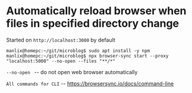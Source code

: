# Automatically reload browser when files in specified directory change

Started on `http://localhost:3000` by default

```
manlix@homepc:~/git/microblog$ sudo apt install -y npm
manlix@homepc:~/git/microblog$ npx browser-sync start --proxy "localhost:5000" --no-open --files "**/*"
```

`--no-open ` -- do not open web browser automatically

`All commands for CLI` -- https://browsersync.io/docs/command-line
